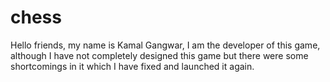 # chess
Hello friends, my name is Kamal Gangwar, I am the developer of this game, although I have not completely designed this game but there were some shortcomings in it which I have fixed and launched it again.
